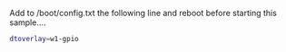 Add to /boot/config.txt the following line and reboot before starting this sample....

```bash
dtoverlay=w1-gpio
```
